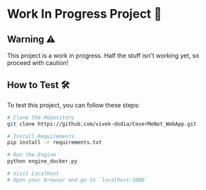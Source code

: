 # Work In Progress Project 🚧

## Warning ⚠️
This project is a work in progress. Half the stuff isn't working yet, so proceed with caution!

## How to Test 🛠️

To test this project, you can follow these steps:

```bash
# Clone the Repository
git clone https://github.com/vivek-dodia/CoverMeNot_WebApp.git

# Install Requirements
pip install -r requirements.txt

# Run the Engine
python engine_docker.py

# Visit Localhost
# Open your browser and go to `localhost:3000`
